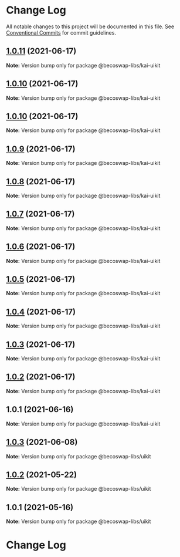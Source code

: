 # Change Log

All notable changes to this project will be documented in this file.
See [Conventional Commits](https://conventionalcommits.org) for commit guidelines.

## [1.0.11](https://github.com/becoswap/kai-becoswap-toolkit/tree/master/packages/becoswap-uikit/compare/@becoswap-libs/kai-uikit@1.0.10...@becoswap-libs/kai-uikit@1.0.11) (2021-06-17)

**Note:** Version bump only for package @becoswap-libs/kai-uikit





## [1.0.10](https://github.com/becoswap/kai-becoswap-toolkit/tree/master/packages/becoswap-uikit/compare/@becoswap-libs/kai-uikit@1.0.10...@becoswap-libs/kai-uikit@1.0.10) (2021-06-17)

**Note:** Version bump only for package @becoswap-libs/kai-uikit





## [1.0.10](https://github.com/becoswap/kai-becoswap-toolkit/tree/master/packages/becoswap-uikit/compare/@becoswap-libs/kai-uikit@1.0.9...@becoswap-libs/kai-uikit@1.0.10) (2021-06-17)

**Note:** Version bump only for package @becoswap-libs/kai-uikit





## [1.0.9](https://github.com/becoswap/kai-becoswap-toolkit/tree/master/packages/becoswap-uikit/compare/@becoswap-libs/kai-uikit@1.0.8...@becoswap-libs/kai-uikit@1.0.9) (2021-06-17)

**Note:** Version bump only for package @becoswap-libs/kai-uikit





## [1.0.8](https://github.com/becoswap/kai-becoswap-toolkit/tree/master/packages/becoswap-uikit/compare/@becoswap-libs/kai-uikit@1.0.6...@becoswap-libs/kai-uikit@1.0.8) (2021-06-17)

**Note:** Version bump only for package @becoswap-libs/kai-uikit





## [1.0.7](https://github.com/becoswap/kai-becoswap-toolkit/tree/master/packages/becoswap-uikit/compare/@becoswap-libs/kai-uikit@1.0.6...@becoswap-libs/kai-uikit@1.0.7) (2021-06-17)

**Note:** Version bump only for package @becoswap-libs/kai-uikit





## [1.0.6](https://github.com/becoswap/kai-becoswap-toolkit/tree/master/packages/becoswap-uikit/compare/@becoswap-libs/kai-uikit@1.0.4...@becoswap-libs/kai-uikit@1.0.6) (2021-06-17)

**Note:** Version bump only for package @becoswap-libs/kai-uikit





## [1.0.5](https://github.com/becoswap/kai-becoswap-toolkit/tree/master/packages/becoswap-uikit/compare/@becoswap-libs/kai-uikit@1.0.4...@becoswap-libs/kai-uikit@1.0.5) (2021-06-17)

**Note:** Version bump only for package @becoswap-libs/kai-uikit





## [1.0.4](https://github.com/becoswap/kai-becoswap-toolkit/tree/master/packages/becoswap-uikit/compare/@becoswap-libs/kai-uikit@1.0.2...@becoswap-libs/kai-uikit@1.0.4) (2021-06-17)

**Note:** Version bump only for package @becoswap-libs/kai-uikit





## [1.0.3](https://github.com/becoswap/kai-becoswap-toolkit/tree/master/packages/becoswap-uikit/compare/@becoswap-libs/kai-uikit@1.0.2...@becoswap-libs/kai-uikit@1.0.3) (2021-06-17)

**Note:** Version bump only for package @becoswap-libs/kai-uikit





## [1.0.2](https://github.com/becoswap/kai-becoswap-toolkit/tree/master/packages/becoswap-uikit/compare/@becoswap-libs/kai-uikit@1.0.1...@becoswap-libs/kai-uikit@1.0.2) (2021-06-17)

**Note:** Version bump only for package @becoswap-libs/kai-uikit





## 1.0.1 (2021-06-16)

**Note:** Version bump only for package @becoswap-libs/kai-uikit





## [1.0.3](https://github.com/becoswap/becoswap-toolkit/tree/master/packages/becoswap-uikit/compare/@becoswap-libs/uikit@1.0.2...@becoswap-libs/uikit@1.0.3) (2021-06-08)

**Note:** Version bump only for package @becoswap-libs/uikit





## [1.0.2](https://github.com/becoswap/becoswap-toolkit/tree/master/packages/becoswap-uikit/compare/@becoswap-libs/uikit@1.0.1...@becoswap-libs/uikit@1.0.2) (2021-05-22)

**Note:** Version bump only for package @becoswap-libs/uikit





## 1.0.1 (2021-05-16)

**Note:** Version bump only for package @becoswap-libs/uikit





# Change Log
